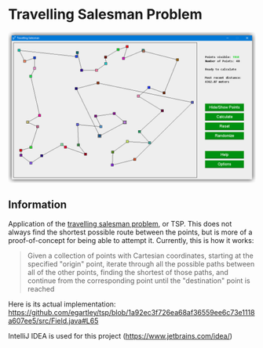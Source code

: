 # Travelling Salesman Problem
<img src="https://raw.githubusercontent.com/egartley/tsp/master/src/screenshot.png">

## Information

Application of the <a href="https://en.wikipedia.org/wiki/Travelling_salesman_problem">travelling salesman problem</a>, or TSP. This does not always find the shortest possible route between the points, but is more of a proof-of-concept for being able to attempt it. Currently, this is how it works:

> Given a collection of points with Cartesian coordinates, starting at the specified "origin" point, iterate through all the possible paths between all of the other points, finding the shortest of those paths, and continue from the corresponding point until the "destination" point is reached

Here is its actual implementation: https://github.com/egartley/tsp/blob/1a92ec3f726ea68af36559ee6c73e1118a607ee5/src/Field.java#L65

IntelliJ IDEA is used for this project (https://www.jetbrains.com/idea/)
